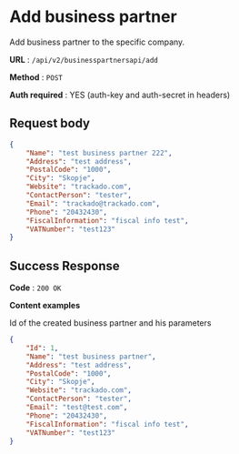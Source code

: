 # Add business partner

Add business partner to the specific company.

**URL** : `/api/v2/businesspartnersapi/add`

**Method** : `POST`

**Auth required** : YES (auth-key and auth-secret in headers)

## Request body

```json
{
    "Name": "test business partner 222",
    "Address": "test address",
    "PostalCode": "1000",
    "City": "Skopje",
    "Website": "trackado.com",
    "ContactPerson": "tester",
    "Email": "trackado@trackado.com",
    "Phone": "20432430",
    "FiscalInformation": "fiscal info test",
    "VATNumber": "test123"
}
```


## Success Response

**Code** : `200 OK`

**Content examples**

Id of the created business partner and his parameters

```json
{
    "Id": 1,
    "Name": "test business partner",
    "Address": "test address",
    "PostalCode": "1000",
    "City": "Skopje",
    "Website": "trackado.com",
    "ContactPerson": "tester",
    "Email": "test@test.com",
    "Phone": "20432430",
    "FiscalInformation": "fiscal info test",
    "VATNumber": "test123"
}
```
